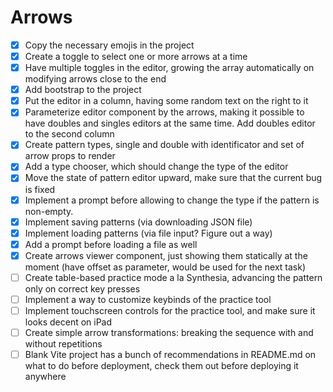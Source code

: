 # Arrows

- [x] Copy the necessary emojis in the project
- [x] Create a toggle to select one or more arrows at a time
- [x] Have multiple toggles in the editor, growing the array automatically on modifying arrows close to the end
- [x] Add bootstrap to the project
- [x] Put the editor in a column, having some random text on the right to it
- [x] Parameterize editor component by the arrows, making it possible to have doubles and singles editors at the same time. Add doubles editor to the second column
- [x] Create pattern types, single and double with identificator and set of arrow props to render
- [x] Add a type chooser, which should change the type of the editor
- [x] Move the state of pattern editor upward, make sure that the current bug is fixed
- [x] Implement a prompt before allowing to change the type if the pattern is non-empty.
- [x] Implement saving patterns (via downloading JSON file)
- [x] Implement loading patterns (via file input? Figure out a way)
- [x] Add a prompt before loading a file as well
- [x] Create arrows viewer component, just showing them statically at the moment (have offset as parameter, would be used for the next task)
- [ ] Create table-based practice mode a la Synthesia, advancing the pattern only on correct key presses
- [ ] Implement a way to customize keybinds of the practice tool
- [ ] Implement touchscreen controls for the practice tool, and make sure it looks decent on iPad
- [ ] Create simple arrow transformations: breaking the sequence with and without repetitions
- [ ] Blank Vite project has a bunch of recommendations in README.md on what to do before deployment, check them out before deploying it anywhere
